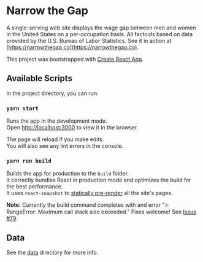 # Narrow the Gap

A single-serving web site displays the wage gap between men and women in the United States on a per-occupation basis. All factoids based on data provided by the U.S. Bureau of Labor Statistics. See it in action at
[https://narrowthegap.co](https://narrowthegap.co).

This project was bootstrapped with [Create React App](https://github.com/facebookincubator/create-react-app).

## Available Scripts

In the project directory, you can run:

### `yarn start`

Runs the app in the development mode.<br>
Open [http://localhost:3000](http://localhost:3000) to view it in the browser.

The page will reload if you make edits.<br>
You will also see any lint errors in the console.

### `yarn run build`

Builds the app for production to the `build` folder.<br>
It correctly bundles React in production mode and optimizes the build for the best performance.<br>
It uses `react-snapshot` to [statically pre-render](https://medium.com/superhighfives/an-almost-static-stack-6df0a2791319) all the site's pages.

**Note:** Currently the build command completes with and error "🔥 RangeError: Maximum call stack size exceeded." Fixes welcome! See [Issue #79](https://github.com/ginatrapani/narrowthegap/issues/79).

## Data

See the [data](/data) directory for more info.
